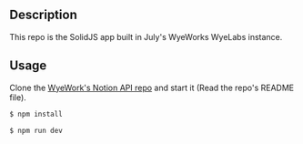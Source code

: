 ## Description

This repo is the SolidJS app built in July's WyeWorks WyeLabs instance.

## Usage

Clone the [WyeWork's Notion API repo](https://github.com/augusto1024/wyelabs-solidjs-api) and start it (Read the repo's README file).

```bash
$ npm install
```

```bash
$ npm run dev
```
